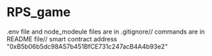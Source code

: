 # RPS_game
.env file and node_modeule files are in .gitignore//
commands are in README file//
smart contract address "0xB5b06b5dc98A57b451BfCE731c247acB4A4b93e2"
